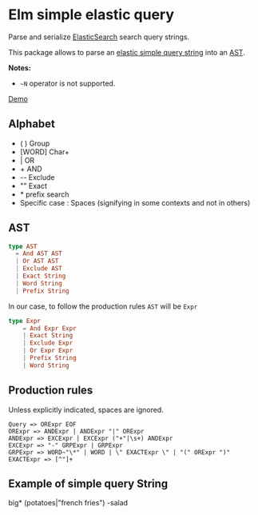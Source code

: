 # Elm simple elastic query

Parse and serialize [ElasticSearch](https://www.elastic.co/en) search query strings.

This package allows to parse an [elastic simple query string](https://www.elastic.co/guide/en/elasticsearch/reference/current/query-dsl-simple-query-string-query.html#_simple_query_string_syntax)
into an [AST](https://en.wikipedia.org/wiki/Abstract_syntax_tree).

**Notes:**

  - `~N` operator is not supported.

[Demo](https://allo-media.github.io/elm-es-simple-query-string/)

## Alphabet

* ( ) Group
* [WORD] Char+
* | OR
* \+ AND
* -- Exclude
* "" Exact
* \* prefix search
* Specific case : Spaces (signifying in some contexts and not in others)

## AST

```elm
type AST
  = And AST AST
  | Or AST AST
  | Exclude AST
  | Exact String
  | Word String
  | Prefix String
```

In our case, to follow the production rules `AST` will be `Expr`

```elm
type Expr
    = And Expr Expr
    | Exact String
    | Exclude Expr
    | Or Expr Expr
    | Prefix String
    | Word String
```

## Production rules

Unless explicitly indicated, spaces are ignored.

```
Query => ORExpr EOF
ORExpr => ANDExpr | ANDExpr "|" ORExpr
ANDExpr => EXCExpr | EXCExpr ("+"|\s+) ANDExpr
EXCExpr => "-" GRPExpr | GRPExpr
GRPExpr => WORD~"\*" | WORD | \" EXACTExpr \" | "(" ORExpr ")"
EXACTExpr => [^"]+
```


## Example of simple query String

big* (potatoes|\"french fries\") -salad
